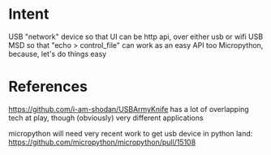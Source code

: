 # Intent
USB "network" device so that UI can be http api, over either usb or wifi
USB MSD so that "echo <value> > control_file" can work as an easy API too
Micropython, because, let's do things easy

# References
https://github.com/i-am-shodan/USBArmyKnife has a lot of overlapping tech at play, though (obviously) very different applications

micropython will need very recent work to get usb device in python land: https://github.com/micropython/micropython/pull/15108
